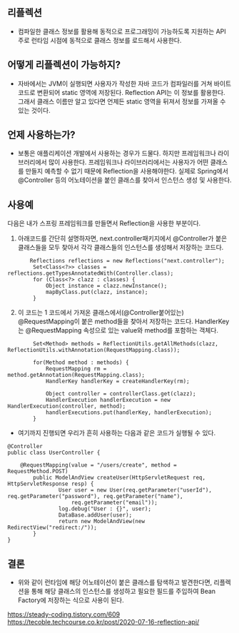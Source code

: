 ## 리플렉션
- 컴파일한 클래스 정보를 활용해 동적으로 프로그래밍이 가능하도록 지원하는 API
주로 런타임 시점에 동적으로 클래스 정보를 로드해서 사용한다.

## 어떻게 리플렉션이 가능하지?
- 자바에서는 JVM이 실행되면 사용자가 작성한 자바 코드가 컴파일러를 거쳐 바이트 코드로 변환되어 static 영역에 저장된다. Reflection API는 이 정보를 활용한다. 그래서 클래스 이름만 알고 있다면 언제든 static 영역을 뒤져서 정보를 가져올 수 있는 것이다.

## 언제 사용하는가?
- 보통은 애플리케이션 개발에서 사용하는 경우가 드물다. 하지만 프레임워크나 라이브러리에서 많이 사용한다.
프레임워크나 라이브러리에서는 사용자가 어떤 클래스를 만들지 예측할 수 없기 때문에 Reflection을 사용해야한다.
실제로 Spring에서 @Controller 등의 어노테이션을 붙인 클래스를 찾아서 인스턴스 생성 및 사용한다.

## 사용예
다음은 내가 스프링 프레임워크를 만들면서 Reflection을 사용한 부분이다.
    
    
1. 아래코드를 간단히 설명하자면, next.controller패키지에서 @Controller가 붙은 클래스들을 모두 찾아서 각각 클래스들의 인스턴스를 생성해서 저장하는 코드다.
```
       Reflections reflections = new Reflections("next.controller");
        Set<Class<?>> classes = reflections.getTypesAnnotatedWith(Controller.class);
        for (Class<?> clazz : classes) {
            Object instance = clazz.newInstance();
            mapByClass.put(clazz, instance);
        }
```
   
2. 이 코드는 1 코드에서 가져온 클래스에서(@Controller붙어있는) @RequestMapping이 붙은 method들을 찾아서 저장하는 코드다. HandlerKey는 @RequestMapping 속성으로 있는 value와 method를 포함하는 객체다. 
```
        Set<Method> methods = ReflectionUtils.getAllMethods(clazz, ReflectionUtils.withAnnotation(RequestMapping.class));

        for(Method method : methods) {
            RequestMapping rm = method.getAnnotation(RequestMapping.class);
            HandlerKey handlerKey = createHandlerKey(rm);

            Object controller = controllerClass.get(clazz);
            HandlerExecution handlerExecution = new HandlerExecution(controller, method);
            handlerExecutions.put(handlerKey, handlerExecution);
        }
```


- 여기까지 진행되면 우리가 흔히 사용하는 다음과 같은 코드가 실행될 수 있다.
```
@Controller
public class UserController {

	@RequestMapping(value = "/users/create", method = RequestMethod.POST)
    	public ModelAndView createUser(HttpServletRequest req, HttpServletResponse resp) {
        		User user = new User(req.getParameter("userId"), req.getParameter("password"), req.getParameter("name"),
                	req.getParameter("email"));
        		log.debug("User : {}", user);
        		DataBase.addUser(user);
        		return new ModelAndView(new RedirectView("redirect:/"));
    	}
}
```

## 결론 
- 위와 같이 런타임에 해당 어노테이션이 붙은 클래스를 탐색하고 발견한다면, 리플렉션을 통해 해당 클래스의 인스턴스를 생성하고 필요한 필드를 주입하여 Bean Factory에 저장하는 식으로 사용이 된다. 

https://steady-coding.tistory.com/609   
https://tecoble.techcourse.co.kr/post/2020-07-16-reflection-api/
